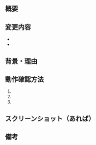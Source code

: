 ## 概要
<!-- このPull Requestでやったことを簡潔に記述してください -->

## 変更内容
<!-- 主な変更点や修正内容を箇条書きで書いてください -->
- 
-

## 背景・理由
<!-- なぜこの変更が必要だったのかを書いてください -->

## 動作確認方法
<!-- 動作確認の手順があれば記述してください -->
1.
2.
3.

## スクリーンショット（あれば）
<!-- UI変更がある場合はビフォーアフターの画像を添付 -->

## 備考
<!-- レビュワーに伝えておきたいことがあれば書いてください -->